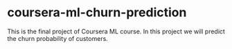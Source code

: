 # coursera-ml-churn-prediction
This is the final project of Coursera ML course. In this project we will predict the churn probability of customers.
